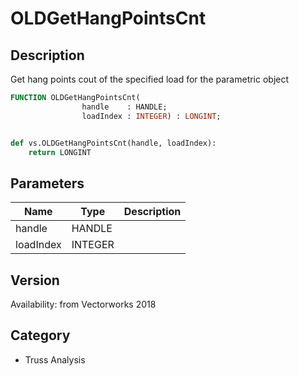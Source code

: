 # OLDGetHangPointsCnt

## Description
Get hang points cout of the specified load for the parametric object

```pascal
FUNCTION OLDGetHangPointsCnt(
				handle    : HANDLE;
				loadIndex : INTEGER) : LONGINT;
```

```python

def vs.OLDGetHangPointsCnt(handle, loadIndex):
    return LONGINT
```

## Parameters
|Name|Type|Description|
|---|---|---|
|handle|HANDLE||
|loadIndex|INTEGER||

## Version
Availability: from Vectorworks 2018
## Category
* Truss Analysis

